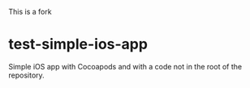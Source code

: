 This is a fork

test-simple-ios-app
===================

Simple iOS app with Cocoapods and with a code not in the root of the repository.
